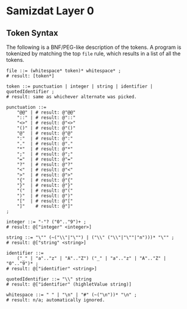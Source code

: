 Samizdat Layer 0
================

Token Syntax
------------

The following is a BNF/PEG-like description of the tokens. A program
is tokenized by matching the top `file` rule, which results in a
list of all the tokens.

```
file ::= (whitespace* token)* whitespace* ;
# result: [token*]

token ::= punctuation | integer | string | identifier | quotedIdentifier ;
# result: same as whichever alternate was picked.

punctuation ::=
    "@@" | # result: @"@@"
    "::" | # result: @"::"
    "<>" | # result: @"<>"
    "()" | # result: @"()"
    "@"  | # result: @"@"
    ":"  | # result: @":"
    "."  | # result: @"."
    "*"  | # result: @"*"
    ";"  | # result: @";"
    "="  | # result: @"="
    "?"  | # result: @"?"
    "<"  | # result: @"<"
    ">"  | # result: @">"
    "{"  | # result: @"{"
    "}"  | # result: @"}"
    "("  | # result: @"("
    ")"  | # result: @")"
    "["  | # result: @"["
    "]"    # result: @"]"
;

integer ::= "-"? ("0".."9")+ ;
# result: @["integer" <integer>]

string ::= "\"" (~("\\"|"\"") | ("\\" ("\\"|"\""|"n")))* "\"" ;
# result: @["string" <string>]

identifier ::=
    ("_" | "a".."z" | "A".."Z") ("_" | "a".."z" | "A".."Z" | "0".."9")* ;
# result: @["identifier" <string>]

quotedIdentifier ::= "\\" string
# result: @["identifier" (highletValue string)]

whitespace ::= " " | "\n" | "#" (~("\n"))* "\n" ;
# result: n/a; automatically ignored.
```
